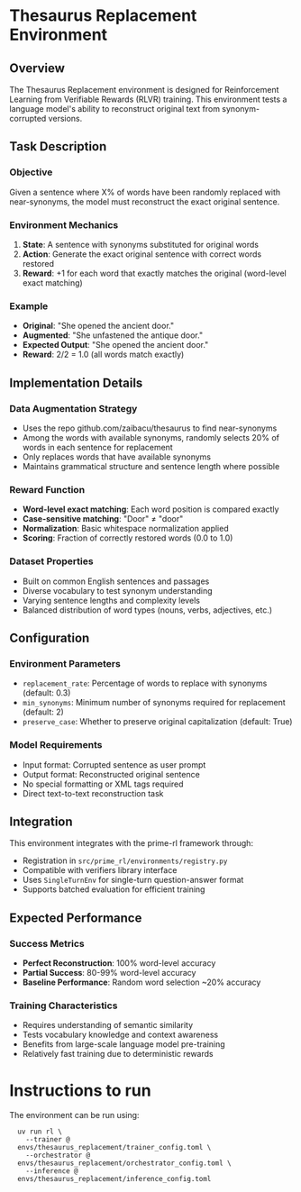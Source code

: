 # Thesaurus Replacement Environment

## Overview

The Thesaurus Replacement environment is designed for Reinforcement Learning from Verifiable Rewards (RLVR) training. This environment tests a language model's ability to reconstruct original text from synonym-corrupted versions.

## Task Description

### Objective
Given a sentence where X% of words have been randomly replaced with near-synonyms, the model must reconstruct the exact original sentence.

### Environment Mechanics

1. **State**: A sentence with synonyms substituted for original words
2. **Action**: Generate the exact original sentence with correct words restored
3. **Reward**: +1 for each word that exactly matches the original (word-level exact matching)

### Example

- **Original**: "She opened the ancient door."
- **Augmented**: "She unfastened the antique door."
- **Expected Output**: "She opened the ancient door."
- **Reward**: 2/2 = 1.0 (all words match exactly)

## Implementation Details

### Data Augmentation Strategy
- Uses the repo github.com/zaibacu/thesaurus to find near-synonyms
- Among the words with available synonyms, randomly selects 20% of words in each sentence for replacement
- Only replaces words that have available synonyms
- Maintains grammatical structure and sentence length where possible

### Reward Function
- **Word-level exact matching**: Each word position is compared exactly
- **Case-sensitive matching**: "Door" ≠ "door"
- **Normalization**: Basic whitespace normalization applied
- **Scoring**: Fraction of correctly restored words (0.0 to 1.0)

### Dataset Properties
- Built on common English sentences and passages
- Diverse vocabulary to test synonym understanding
- Varying sentence lengths and complexity levels
- Balanced distribution of word types (nouns, verbs, adjectives, etc.)

## Configuration

### Environment Parameters
- `replacement_rate`: Percentage of words to replace with synonyms (default: 0.3)
- `min_synonyms`: Minimum number of synonyms required for replacement (default: 2)
- `preserve_case`: Whether to preserve original capitalization (default: True)

### Model Requirements
- Input format: Corrupted sentence as user prompt
- Output format: Reconstructed original sentence
- No special formatting or XML tags required
- Direct text-to-text reconstruction task

## Integration

This environment integrates with the prime-rl framework through:
- Registration in `src/prime_rl/environments/registry.py`
- Compatible with verifiers library interface
- Uses `SingleTurnEnv` for single-turn question-answer format
- Supports batched evaluation for efficient training

## Expected Performance

### Success Metrics
- **Perfect Reconstruction**: 100% word-level accuracy
- **Partial Success**: 80-99% word-level accuracy  
- **Baseline Performance**: Random word selection ~20% accuracy

### Training Characteristics
- Requires understanding of semantic similarity
- Tests vocabulary knowledge and context awareness
- Benefits from large-scale language model pre-training
- Relatively fast training due to deterministic rewards

# Instructions to run
The environment can be run using:
```
  uv run rl \
    --trainer @
  envs/thesaurus_replacement/trainer_config.toml \
    --orchestrator @
  envs/thesaurus_replacement/orchestrator_config.toml \
    --inference @
  envs/thesaurus_replacement/inference_config.toml
```
